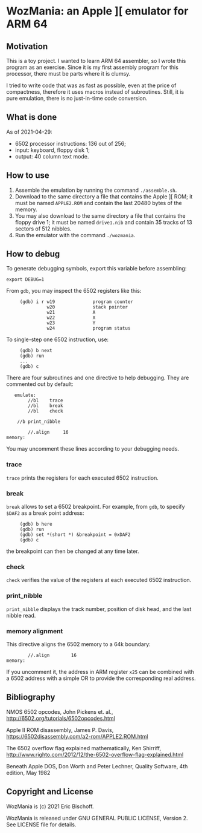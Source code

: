 # WozMania: an Apple ][ emulator for ARM 64

## Motivation

This is a toy project. I wanted to learn ARM 64 assembler, so I wrote this
program as an exercise. Since it is my first assembly program for this
processor, there must be parts where it is clumsy.

I tried to write code that was as fast as possible, even at the price of
compactness, therefore it uses macros instead of subroutines. Still, it is
pure emulation, there is no just-in-time code conversion.


## What is done

As of 2021-04-29:

* 6502 processor instructions: 136 out of 256;
* input: keyboard, floppy disk 1;
* output: 40 column text mode.


## How to use

1. Assemble the emulation by running the command `./assemble.sh`.
2. Download to the same directory a file that contains the
   Apple ][ ROM; it must be named `APPLE2.ROM` and contain the
   last 20480 bytes of the memory.
3. You may also download to the same directory a file that contains
   the floppy drive 1; it must be named `drive1.nib` and contain
   35 tracks of 13 sectors of 512 nibbles.
4. Run the emulator with the command `./wozmania`.


## How to debug

To generate debugging symbols, export this variable before assembling:
```
export DEBUG=1
```

From `gdb`, you may inspect the 6502 registers like this:
```
     (gdb) i r w19              program counter
               w20              stack pointer
               w21              A
               w22              X
               w23              Y
               w24              program status
```

To single-step one 6502 instruction, use:
```
     (gdb) b next
     (gdb) run
     ...
     (gdb) c
```

There are four subroutines and one directive to help debugging.
They are commented out by default:
```
   emulate:
        //bl    trace
        //bl    break
        //bl    check

	//b	print_nibble

        //.align     16
memory:
```

You may uncomment these lines according to your debugging needs.

### trace

`trace` prints the registers for each executed 6502 instruction.

### break

`break` allows to set a 6502 breakpoint. For example, from `gdb`, to specify
`$DAF2` as a break point address:
```
     (gdb) b here
     (gdb) run
     (gdb) set *(short *) &breakpoint = 0xDAF2
     (gdb) c
```
the breakpoint can then be changed at any time later.

### check

`check` verifies the value of the registers at each executed 6502 instruction.

### print_nibble

`print_nibble` displays the track number, position of disk head, and the last nibble read.

### memory alignment

This directive aligns the 6502 memory to a 64k boundary:
```
        //.align        16
memory:
```

If you uncomment it, the address in ARM register `x25` can be combined with a
6502 address with a simple OR to provide the corresponding real address.


## Bibliography

NMOS 6502 opcodes,
John Pickens et. al.,
http://6502.org/tutorials/6502opcodes.html

Apple II ROM disassembly,
James P. Davis,
https://6502disassembly.com/a2-rom/APPLE2.ROM.html

The 6502 overflow flag explained mathematically,
Ken Shirriff,
http://www.righto.com/2012/12/the-6502-overflow-flag-explained.html

Beneath Apple DOS,
Don Worth and Peter Lechner,
Quality Software, 4th edition, May 1982


## Copyright and License

WozMania is (c) 2021 Eric Bischoff.

WozMania is released under GNU GENERAL PUBLIC LICENSE, Version 2.
See LICENSE file for details.
